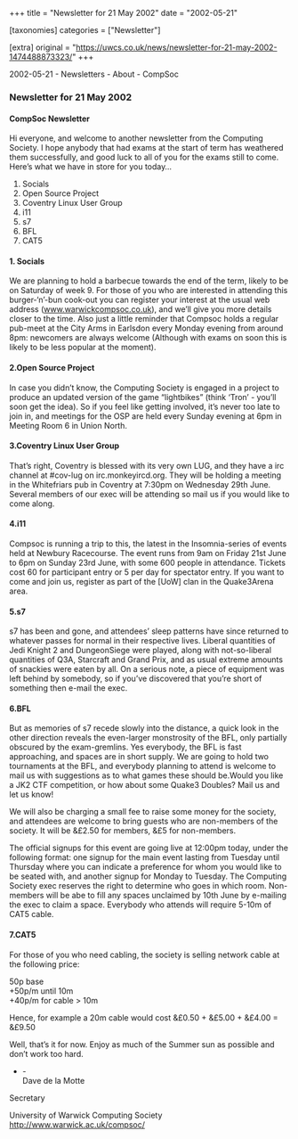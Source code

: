 +++
title = "Newsletter for 21 May 2002"
date = "2002-05-21"

[taxonomies]
categories = ["Newsletter"]

[extra]
original = "https://uwcs.co.uk/news/newsletter-for-21-may-2002-1474488873323/"
+++

2002-05-21 - Newsletters - About - CompSoc

### Newsletter for 21 May 2002

#### CompSoc Newsletter

Hi everyone, and welcome to another newsletter from the Computing Society. I hope anybody that had exams at the start of term has weathered them successfully, and good luck to all of you for the exams still to come. Here’s what we have in store for you today…

1.  Socials
2.  Open Source Project
3.  Coventry Linux User Group
4.  i11
5.  s7
6.  BFL
7.  CAT5

#### 1\. Socials

We are planning to hold a barbecue towards the end of the term, likely to be on Saturday of week 9. For those of you who are interested in attending this burger-‘n’-bun cook-out you can register your interest at the usual web address (www.warwickcompsoc.co.uk), and we’ll give you more details closer to the time. Also just a little reminder that Compsoc holds a regular pub-meet at the City Arms in Earlsdon every Monday evening from around 8pm: newcomers are always welcome (Although with exams on soon this is likely to be less popular at the moment).

#### 2.Open Source Project

In case you didn’t know, the Computing Society is engaged in a project to produce an updated version of the game “lightbikes” (think ‘Tron’ - you’ll soon get the idea). So if you feel like getting involved, it’s never too late to join in, and meetings for the OSP are held every Sunday evening at 6pm in Meeting Room 6 in Union North.

#### 3.Coventry Linux User Group

That’s right, Coventry is blessed with its very own LUG, and they have a irc channel at \#cov-lug on irc.monkeyircd.org. They will be holding a meeting in the Whitefriars pub in Coventry at 7:30pm on Wednesday 29th June. Several members of our exec will be attending so mail us if you would like to come along.

#### 4.i11

Compsoc is running a trip to this, the latest in the Insomnia-series of events held at Newbury Racecourse. The event runs from 9am on Friday 21st June to 6pm on Sunday 23rd June, with some 600 people in attendance. Tickets cost 60 for participant entry or 5 per day for spectator entry. If you want to come and join us, register as part of the \[UoW\] clan in the Quake3Arena area.

#### 5.s7

s7 has been and gone, and attendees’ sleep patterns have since returned to whatever passes for normal in their respective lives. Liberal quantities of Jedi Knight 2 and DungeonSiege were played, along with not-so-liberal quantities of Q3A, Starcraft and Grand Prix, and as usual extreme amounts of snackies were eaten by all. On a serious note, a piece of equipment was left behind by somebody, so if you’ve discovered that you’re short of something then e-mail the exec.

#### 6.BFL

But as memories of s7 recede slowly into the distance, a quick look in the other direction reveals the even-larger monstrosity of the BFL, only partially obscured by the exam-gremlins. Yes everybody, the BFL is fast approaching, and spaces are in short supply. We are going to hold two tournaments at the BFL, and everybody planning to attend is welcome to mail us with suggestions as to what games these should be.Would you like a JK2 CTF competition, or how about some Quake3 Doubles? Mail us and let us know\!

We will also be charging a small fee to raise some money for the society, and attendees are welcome to bring guests who are non-members of the society. It will be &£2.50 for members, &£5 for non-members.

The official signups for this event are going live at 12:00pm today, under the following format: one signup for the main event lasting from Tuesday until Thursday where you can indicate a preference for whom you would like to be seated with, and another signup for Monday to Tuesday. The Computing Society exec reserves the right to determine who goes in which room. Non-members will be abe to fill any spaces unclaimed by 10th June by e-mailing the exec to claim a space. Everybody who attends will require 5-10m of CAT5 cable.

#### 7.CAT5

For those of you who need cabling, the society is selling network cable at the following price:

50p base  
\+50p/m until 10m  
\+40p/m for cable \> 10m

Hence, for example a 20m cable would cost &£0.50 + &£5.00 + &£4.00 = &£9.50

Well, that’s it for now. Enjoy as much of the Summer sun as possible and don’t work too hard.

  - \-  
    Dave de la Motte

Secretary

University of Warwick Computing Society  
http://www.warwick.ac.uk/compsoc/

